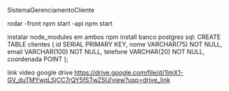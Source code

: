SistemaGerenciamentoCliente

rodar -front
          npm start
      -api
          npm start

instalar node_modules em ambos
          npm install
banco postgres
    sql:
      CREATE TABLE clientes (
    id SERIAL PRIMARY KEY,
    nome VARCHAR(75) NOT NULL,
    email VARCHAR(100) NOT NULL,
    telefone VARCHAR(20) NOT NULL,
    coordenada POINT
);


link video google drive
          https://drive.google.com/file/d/1lmX1-GV_duTMYwqLSjCC7rQY5fSTwZSU/view?usp=drive_link
